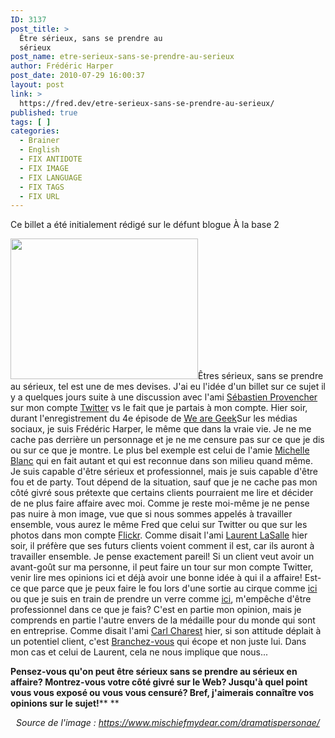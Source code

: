 ```yaml
---
ID: 3137
post_title: >
  Être sérieux, sans se prendre au
  sérieux
post_name: etre-serieux-sans-se-prendre-au-serieux
author: Frédéric Harper
post_date: 2010-07-29 16:00:37
layout: post
link: >
  https://fred.dev/etre-serieux-sans-se-prendre-au-serieux/
published: true
tags: [ ]
categories:
  - Brainer
  - English
  - FIX ANTIDOTE
  - FIX IMAGE
  - FIX LANGUAGE
  - FIX TAGS
  - FIX URL
---
```

<div id="deadblog">
  Ce billet a été initialement rédigé sur le défunt blogue À la base 2
</div>

<img title="Businessman Talking on Phone While Getting Tattooed" src="http://fred.dev/wp-content/uploads/2010/07/corbis-300x225.jpg" alt="" width="300" height="225" />Êtres sérieux, sans se prendre au sérieux, tel est une de mes devises. J'ai eu l'idée d'un billet sur ce sujet il y a quelques jours suite à une discussion avec l'ami [Sébastien Provencher][1] sur mon compte [Twitter][2] vs le fait que je partais à mon compte. Hier soir, durant l'enregistrement du 4e épisode de [We are Geek][3]Sur les médias sociaux, je suis Frédéric Harper, le même que dans la vraie vie. Je ne me cache pas derrière un personnage et je ne me censure pas sur ce que je dis ou sur ce que je montre. Le plus bel exemple est celui de l'amie [Michelle Blanc][4] qui en fait autant et qui est reconnue dans son milieu quand même. Je suis capable d'être sérieux et professionnel, mais je suis capable d'être fou et de party. Tout dépend de la situation, sauf que je ne cache pas mon côté givré sous prétexte que certains clients pourraient me lire et décider de ne plus faire affaire avec moi. Comme je reste moi-même je ne pense pas nuire à mon image, vue que si nous sommes appelés à travailler ensemble, vous aurez le même Fred que celui sur Twitter ou que sur les photos dans mon compte [Flickr][5]. Comme disait l'ami [Laurent LaSalle][6] hier soir, il préfère que ses futurs clients voient comment il est, car ils auront à travailler ensemble. Je pense exactement pareil! Si un client veut avoir un avant-goût sur ma personne, il peut faire un tour sur mon compte Twitter, venir lire mes opinions ici et déjà avoir une bonne idée à qui il a affaire! Est-ce que parce que je peux faire le fou lors d'une sortie au cirque comme [ici][7] ou que je suis en train de prendre un verre comme [ici][8], m'empêche d'être professionnel dans ce que je fais?
C'est en partie mon opinion, mais je comprends en partie l'autre envers de la médaille pour du monde qui sont en entreprise. Comme disait l'ami [Carl Charest][9] hier, si son attitude déplait à un potentiel client, c'est [Branchez-vous][10] qui écope et non juste lui. Dans mon cas et celui de Laurent, cela ne nous implique que nous...

**Pensez-vous qu'on peut être sérieux sans se prendre au sérieux en affaire? Montrez-vous votre côté givré sur le Web? Jusqu'à quel point vous vous exposé ou vous vous censuré? Bref, j'aimerais connaître vos opinions sur le sujet!**** **<p style="text-align:center">
  <em>Source de l'image : <a title="Site Web de l'image" href="https://www.mischiefmydear.com/dramatispersonae/">https://www.mischiefmydear.com/dramatispersonae/</a></em>
</p>

 [1]: https://blogs.praized.com/seb/ "Blogue de Sébastien Provencher"
 [2]: https://twitter.com/fharper "Mon compte sur Twitter"
 [3]: https://wearegeek.org/ "Site Web de We are Geek"
 [4]: https://michelleblanc.com "Blogue de Michelle Blanc"
 [5]: https://www.flickr.com/photos/fredericharper/ "Mon compte sur Flickr"
 [6]: https://mesparolessenvolent.com/ "Blogue de Laurent LaSalle"
 [7]: https://www.flickr.com/photos/fredericharper/4796225037/ "Photo de moi au Cirque du Soleil"
 [8]: https://www.flickr.com/photos/fredericharper/4436335209/in/set-72157623504464799/ "PHoto de moi prenant une bière"
 [9]: https://www.carlcharest.com/ "Blogue de Carl Charest"
 [10]: https://www.branchez-vous.com/ "Site Web de Branchez-Vous"
